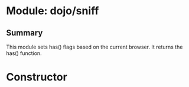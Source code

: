 # Module: dojo/sniff

## Summary

This module sets has() flags based on the current browser.
It returns the has() function.
# Constructor

